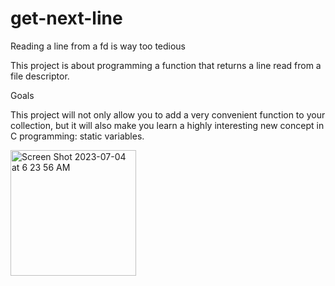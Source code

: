# get-next-line

Reading a line from a fd is way too tedious

This project is about programming a function that returns a line
read from a file descriptor.

Goals

This project will not only allow you to add a very convenient function to your collection,
but it will also make you learn a highly interesting new concept in C programming: static
variables.


<img width="201" alt="Screen Shot 2023-07-04 at 6 23 56 AM" src="https://github.com/Zyon213/get-next-line/assets/89134256/0d64514e-6478-4cef-b886-3f350af676be">
